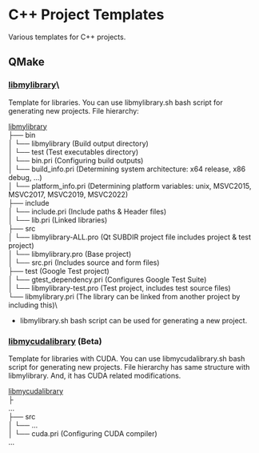# C++ Project Templates

Various templates for C++ projects. 

## QMake

### [libmylibrary](QMake/libmylibrary)\

Template for libraries. You can use libmylibrary.sh bash script for generating new projects. File hierarchy:

[libmylibrary](QMake/libmylibrary)\
 ├── bin\
 │   └── libmylibrary (Build output directory)\
 │   └── test (Test executables directory)\
 │   └── bin.pri (Configuring build outputs)\
 │   └── build_info.pri (Determining system architecture: x64 release, x86 debug, ...)\
 │   └── platform_info.pri (Determining platform variables: unix, MSVC2015, MSVC2017, MSVC2019, MSVC2022)\
 ├── include\
 │   └── include.pri (Include paths & Header files)\
 │   └── lib.pri (Linked libraries)\
 ├── src\
 │   └── libmylibrary-ALL.pro (Qt SUBDIR project file includes project & test project)\
 │   └── libmylibrary.pro (Base project)\
 │   └── src.pri (Includes source and form files)\
 ├── test (Google Test project)\
 │   └── gtest_dependency.pri (Configures Google Test Suite)\
 │   └── libmylibrary-test.pro (Test project, includes test source files)\
 └── libmylibrary.pri (The library can be linked from another project by including this)\

 * libmylibrary.sh bash script can be used for generating a new project.

### [libmycudalibrary](QMake/libmycudalibrary) (Beta)

Template for libraries with CUDA. You can use libmycudalibrary.sh bash script for generating new projects. File hierarchy has same structure with libmylibrary. And, it has CUDA related modifications. 

[libmycudalibrary](QMake/libmycudalibrary)\
 ├\
 ... \
 ├── src\
 │   └── ...\
 │   └──  cuda.pri (Configuring CUDA compiler)\
 ...
